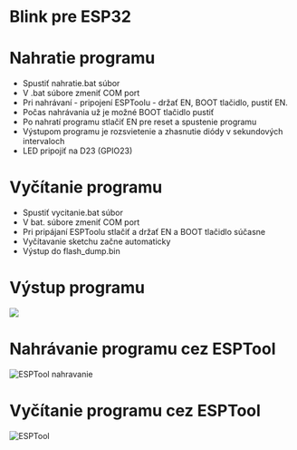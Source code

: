 # Blink pre ESP32
# Nahratie programu
* Spustiť nahratie.bat súbor
* V .bat súbore zmeniť COM port
* Pri nahrávaní - pripojení ESPToolu - držať EN, BOOT tlačidlo, pustiť EN.
* Počas nahrávania už je možné BOOT tlačidlo pustiť
* Po nahratí programu stlačiť EN pre reset a spustenie programu
* Výstupom programu je rozsvietenie a zhasnutie diódy v sekundových intervaloch
* LED pripojiť na D23 (GPIO23)

# Vyčítanie programu
* Spustiť vycitanie.bat súbor
* V bat. súbore zmeniť COM port
* Pri pripájaní ESPToolu stlačiť a držať EN a BOOT tlačidlo súčasne
* Vyčítavanie sketchu začne automaticky
* Výstup do flash_dump.bin

# Výstup programu
<img src="https://i.gifer.com/Wlgo.gif">

# Nahrávanie programu cez ESPTool
![ESPTool nahravanie](https://i.nahraj.to/f/2fCB.PNG)

# Vyčítanie programu cez ESPTool
![ESPTool](https://i.nahraj.to/f/2fCA.PNG)

